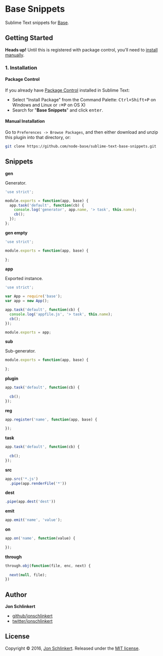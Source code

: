 # Base Snippets

Sublime Text snippets for [Base](https://github.com/node-base/base).

## Getting Started

**Heads up!** Until this is registered with package control, you'll need to [install manually](#manual-installation).

### 1. Installation

#### Package Control

If you already have [Package Control](http://wbond.net/sublime_packages/package_control/) installed in Sublime Text:

* Select "Install Package" from the Command Palette: <kbd>Ctrl+Shift+P</kbd> on Windows and Linux or <kbd>⇧⌘P</kbd> on OS X)
* Search for "**Base Snippets**" and click <kbd>enter</kbd>.

#### Manual Installation

Go to `Preferences -> Browse Packages`, and then either download and unzip this plugin into that directory, or:

``` bash
git clone https://github.com/node-base/sublime-text-base-snippets.git
```

## Snippets

**gen**

Generator.

```js
'use strict';

module.exports = function(app, base) {
  app.task('default', function(cb) {
    console.log('generator', app.name, '> task', this.name);
    cb();
  });
};
```

**gen empty**

```js
'use strict';

module.exports = function(app, base) {
  
};
```

**app**

Exported instance.

```js
'use strict';

var App = require('base');
var app = new App();

app.task('default', function(cb) {
  console.log('appfile.js', '> task', this.name);
  cb();
});

module.exports = app;
```

**sub**

Sub-generator.

```js
module.exports = function(app, base) {
  
};
```

**plugin**

```js
app.task('default', function(cb) {
  
  cb();
});
```

**reg**

```js
app.register('name', function(app, base) {
  
});
```

**task**

```js
app.task('default', function(cb) {
  
  cb();
});
```

**src**

```js
app.src('*.js')
  .pipe(app.renderFile('*'))
```

**dest**

```js
.pipe(app.dest('dest'))
```

**emit**

```js
app.emit('name', 'value');
```

**on**

```js
app.on('name', function(value) {
  
});
```

**through**

```js
through.obj(function(file, enc, next) {
  
  next(null, file);
})
```

## Author

**Jon Schlinkert**

* [github/jonschlinkert](https://github.com/jonschlinkert)
* [twitter/jonschlinkert](http://twitter.com/jonschlinkert)

## License

Copyright © 2016, [Jon Schlinkert](https://github.com/jonschlinkert).
Released under the [MIT license](LICENSE).
